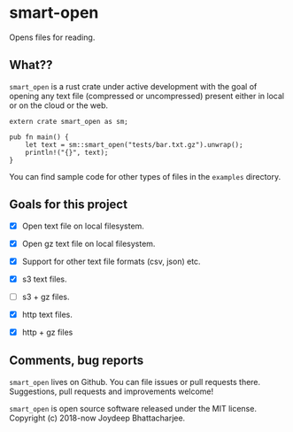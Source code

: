 # smart-open
Opens files for reading.


## What??
`smart_open` is a rust crate under active development with the goal of opening any text file (compressed or uncompressed) present either in local or on the cloud or the web.

    extern crate smart_open as sm;

    pub fn main() {
        let text = sm::smart_open("tests/bar.txt.gz").unwrap();
        println!("{}", text);
    }

You can find sample code for other types of files in the `examples` directory.


## Goals for this project

- [x] Open text file on local filesystem.
- [x] Open gz text file on local filesystem.
- [x] Support for other text file formats (csv, json) etc.
- [x] s3 text files.
- [ ] s3 + gz files.
- [x] http text files.
- [x] http + gz files


## Comments, bug reports
`smart_open` lives on Github. You can file issues or pull requests there. Suggestions, pull requests and improvements welcome!

`smart_open` is open source software released under the MIT license. Copyright (c) 2018-now Joydeep Bhattacharjee.
